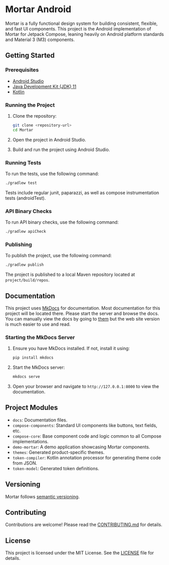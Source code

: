 
# Mortar Android

Mortar is a fully functional design system for building consistent, flexible, and fast UI components. This project is the Android implementation of Mortar for Jetpack Compose, leaning heavily on Android platform standards and Material 3 (M3) components.

## Getting Started

### Prerequisites

- [Android Studio](https://developer.android.com/studio)
- [Java Development Kit (JDK) 11](https://adoptopenjdk.net/)
- [Kotlin](https://kotlinlang.org/)

### Running the Project

1. Clone the repository:
    ```sh
    git clone <repository-url>
    cd Mortar
    ```

2. Open the project in Android Studio.

3. Build and run the project using Android Studio.

### Running Tests

To run the tests, use the following command:
```sh
./gradlew test
```
Tests include regular junit, paparazzi, as well as compose instrumentation tests (androidTest).

### API Binary Checks

To run API binary checks, use the following command:
```sh
./gradlew apiCheck
```

### Publishing

To publish the project, use the following command:
```sh
./gradlew publish
```

The project is published to a local Maven repository located at `project/build/repos`.

## Documentation

This project uses [MkDocs](https://www.mkdocs.org/) for documentation. Most documentation for this project will be located
there. Please start the server and browse the docs. You can manually view the docs by going to [them](docs/index.md)
but the web site version is much easier to use and read.

### Starting the MkDocs Server

1. Ensure you have MkDocs installed. If not, install it using:
    ```sh
    pip install mkdocs
    ```

2. Start the MkDocs server:
    ```sh
    mkdocs serve
    ```

3. Open your browser and navigate to `http://127.0.0.1:8000` to view the documentation.

## Project Modules

- `docs`: Documentation files.
- `compose-components`: Standard UI components like buttons, text fields, etc.
- `compose-core`: Base component code and logic common to all Compose implementations.
- `demo-mortar`: A demo application showcasing Mortar components.
- `themes`: Generated product-specific themes.
- `token-compiler`: Kotlin annotation processor for generating theme code from JSON.
- `token-model`: Generated token definitions.

## Versioning

Mortar follows [semantic versioning](https://semver.org/).

## Contributing

Contributions are welcome! Please read the [CONTRIBUTING.md](CONTRIBUTING.md) for details.

## License

This project is licensed under the MIT License. See the [LICENSE](LICENSE) file for details.
